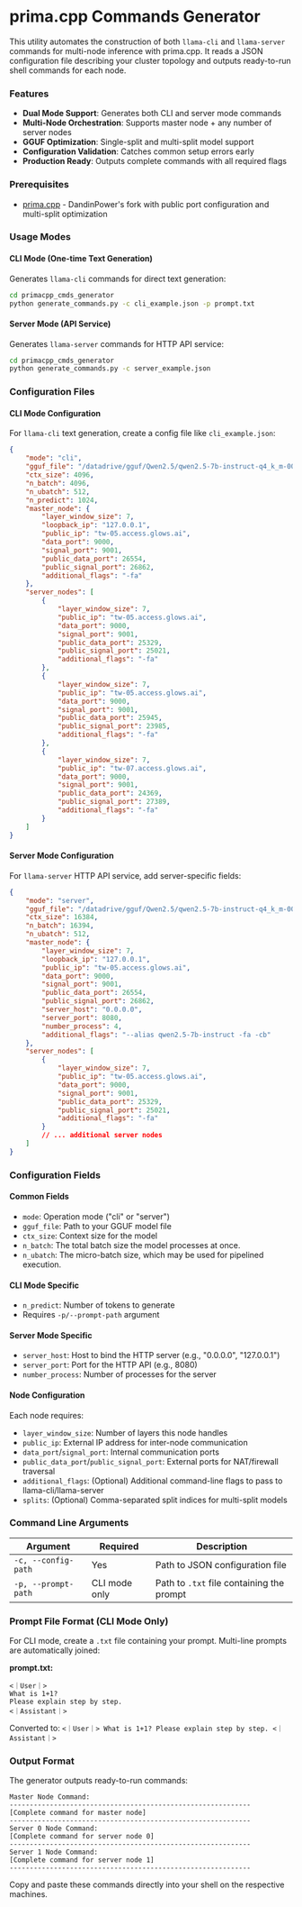 # prima.cpp Commands Generator

This utility automates the construction of both `llama-cli` and `llama-server` commands for multi-node inference with prima.cpp. It reads a JSON configuration file describing your cluster topology and outputs ready-to-run shell commands for each node.

### Features

* **Dual Mode Support**: Generates both CLI and server mode commands
* **Multi-Node Orchestration**: Supports master node + any number of server nodes
* **GGUF Optimization**: Single-split and multi-split model support
* **Configuration Validation**: Catches common setup errors early
* **Production Ready**: Outputs complete commands with all required flags

### Prerequisites

* [prima.cpp](https://github.com/DandinPower/prima.cpp) - DandinPower's fork with public port configuration and multi-split optimization

### Usage Modes

#### CLI Mode (One-time Text Generation)

Generates `llama-cli` commands for direct text generation:

```bash
cd primacpp_cmds_generator
python generate_commands.py -c cli_example.json -p prompt.txt
```

#### Server Mode (API Service)

Generates `llama-server` commands for HTTP API service:

```bash
cd primacpp_cmds_generator
python generate_commands.py -c server_example.json
```

### Configuration Files

#### CLI Mode Configuration

For `llama-cli` text generation, create a config file like `cli_example.json`:

```json
{
    "mode": "cli",
    "gguf_file": "/datadrive/gguf/Qwen2.5/qwen2.5-7b-instruct-q4_k_m-00001-of-00002.gguf",
    "ctx_size": 4096,
    "n_batch": 4096,
    "n_ubatch": 512,
    "n_predict": 1024,
    "master_node": {
        "layer_window_size": 7,
        "loopback_ip": "127.0.0.1",
        "public_ip": "tw-05.access.glows.ai",
        "data_port": 9000,
        "signal_port": 9001,
        "public_data_port": 26554,
        "public_signal_port": 26862,
        "additional_flags": "-fa"
    },
    "server_nodes": [
        {
            "layer_window_size": 7,
            "public_ip": "tw-05.access.glows.ai",
            "data_port": 9000,
            "signal_port": 9001,
            "public_data_port": 25329,
            "public_signal_port": 25021,
            "additional_flags": "-fa"
        },
        {
            "layer_window_size": 7,
            "public_ip": "tw-05.access.glows.ai", 
            "data_port": 9000,
            "signal_port": 9001,
            "public_data_port": 25945,
            "public_signal_port": 23985,
            "additional_flags": "-fa"
        },
        {
            "layer_window_size": 7,
            "public_ip": "tw-07.access.glows.ai",
            "data_port": 9000,
            "signal_port": 9001,
            "public_data_port": 24369,
            "public_signal_port": 27389,
            "additional_flags": "-fa"
        }
    ]
}
```

#### Server Mode Configuration

For `llama-server` HTTP API service, add server-specific fields:

```json
{
    "mode": "server",
    "gguf_file": "/datadrive/gguf/Qwen2.5/qwen2.5-7b-instruct-q4_k_m-00001-of-00002.gguf",
    "ctx_size": 16384,
    "n_batch": 16394,
    "n_ubatch": 512,
    "master_node": {
        "layer_window_size": 7,
        "loopback_ip": "127.0.0.1",
        "public_ip": "tw-05.access.glows.ai",
        "data_port": 9000,
        "signal_port": 9001,
        "public_data_port": 26554,
        "public_signal_port": 26862,
        "server_host": "0.0.0.0",
        "server_port": 8080,
        "number_process": 4,
        "additional_flags": "--alias qwen2.5-7b-instruct -fa -cb"
    },
    "server_nodes": [
        {
            "layer_window_size": 7,
            "public_ip": "tw-05.access.glows.ai",
            "data_port": 9000,
            "signal_port": 9001,
            "public_data_port": 25329,
            "public_signal_port": 25021,
            "additional_flags": "-fa"
        }
        // ... additional server nodes
    ]
}
```

### Configuration Fields

#### Common Fields
- `mode`: Operation mode ("cli" or "server")
- `gguf_file`: Path to your GGUF model file
- `ctx_size`: Context size for the model
- `n_batch`: The total batch size the model processes at once.
- `n_ubatch`: The micro-batch size, which may be used for pipelined execution.

#### CLI Mode Specific
- `n_predict`: Number of tokens to generate
- Requires `-p/--prompt-path` argument

#### Server Mode Specific  
- `server_host`: Host to bind the HTTP server (e.g., "0.0.0.0", "127.0.0.1")
- `server_port`: Port for the HTTP API (e.g., 8080)
- `number_process`: Number of processes for the server

#### Node Configuration
Each node requires:
- `layer_window_size`: Number of layers this node handles
- `public_ip`: External IP address for inter-node communication
- `data_port`/`signal_port`: Internal communication ports
- `public_data_port`/`public_signal_port`: External ports for NAT/firewall traversal
- `additional_flags`: (Optional) Additional command-line flags to pass to llama-cli/llama-server
- `splits`: (Optional) Comma-separated split indices for multi-split models

### Command Line Arguments

| Argument | Required | Description |
|----------|----------|-------------|
| `-c, --config-path` | Yes | Path to JSON configuration file |
| `-p, --prompt-path` | CLI mode only | Path to `.txt` file containing the prompt |

### Prompt File Format (CLI Mode Only)

For CLI mode, create a `.txt` file containing your prompt. Multi-line prompts are automatically joined:

**prompt.txt:**
```
<｜User｜>
What is 1+1?
Please explain step by step.
<｜Assistant｜>
```

Converted to: `<｜User｜> What is 1+1? Please explain step by step. <｜Assistant｜>`

### Output Format

The generator outputs ready-to-run commands:

```
Master Node Command:
------------------------------------------------------------
[Complete command for master node]
------------------------------------------------------------
Server 0 Node Command:
[Complete command for server node 0]
------------------------------------------------------------
Server 1 Node Command:
[Complete command for server node 1]
------------------------------------------------------------
```

Copy and paste these commands directly into your shell on the respective machines.